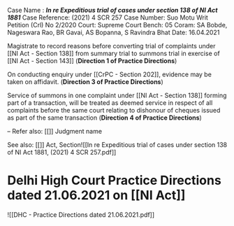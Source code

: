 Case Name : ***In re Expeditious trial of cases under section 138 of NI Act 1881***
Case Reference: (2021) 4 SCR 257
Case Number: Suo Motu Writ Petition (Crl) No 2/2020
Court: Supreme Court
Bench: 05
Coram: SA Bobde, Nageswara Rao, BR Gavai, AS Bopanna, S Ravindra Bhat
Date: 16.04.2021

Magistrate to record reasons before converting trial of complaints under [[NI Act - Section 138]] from summary trial to summons trial in exercise of [[NI Act - Section 143]] (**Direction 1 of Practice Directions**)

On conducting enquiry under [[CrPC - Section 202]], evidence may be taken on affidavit. (**Direction 3 of Practice Directions**)

Service of summons in one complaint under [[NI Act - Section 138]] forming part of a transaction, will be treated as deemed service in respect of all complaints before the same court relating to dishonour of cheques issued as part of the same transaction (**Direction 4 of Practice Directions**)

–
Refer also:
[[]]
Judgment name

See also:
[[]] 
Act, Section![[In re Expeditious trial of cases under section 138 of NI Act 1881, (2021) 4 SCR 257.pdf]]
# Delhi High Court Practice Directions dated 21.06.2021 on [[NI Act]]

![[DHC - Practice Directions dated 21.06.2021.pdf]]